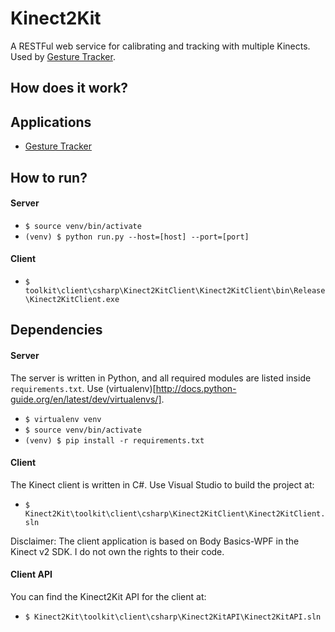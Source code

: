 # Kinect2Kit
A RESTFul web service for calibrating and tracking with multiple Kinects. Used by [Gesture Tracker](https://github.com/cjw-charleswu/GestureTracker).

## How does it work?

## Applications

* [Gesture Tracker](https://github.com/cjw-charleswu/GestureTracker)

## How to run?
#### Server

- `$ source venv/bin/activate`
- `(venv) $ python run.py --host=[host] --port=[port]`

#### Client

- `$ toolkit\client\csharp\Kinect2KitClient\Kinect2KitClient\bin\Release\Kinect2KitClient.exe`


## Dependencies
#### Server
The server is written in Python, and all required modules are listed inside `requirements.txt`. Use (virtualenv)[http://docs.python-guide.org/en/latest/dev/virtualenvs/].

- `$ virtualenv venv`
- `$ source venv/bin/activate`
- `(venv) $ pip install -r requirements.txt`

#### Client
The Kinect client is written in C#. Use Visual Studio to build the project at:

- `$ Kinect2Kit\toolkit\client\csharp\Kinect2KitClient\Kinect2KitClient.sln`

Disclaimer: The client application is based on Body Basics-WPF in the Kinect v2 SDK. I do not own the rights to their code.

#### Client API

You can find the Kinect2Kit API for the client at:

- `$ Kinect2Kit\toolkit\client\csharp\Kinect2KitAPI\Kinect2KitAPI.sln`

